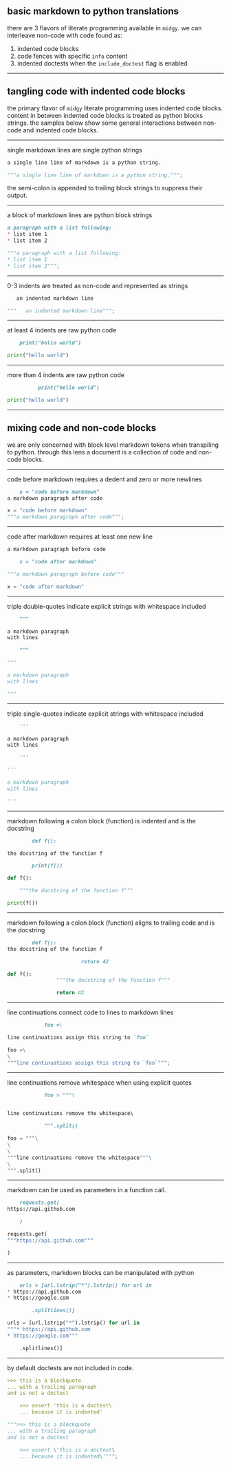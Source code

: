 ## basic markdown to python translations

there are 3 flavors of literate programming available in `midgy`. 
we can interleave non-code with code found as: 
1. indented code blocks
2. code fences with specific `info` content
3. indented doctests when the `include_doctest` flag is enabled

-------------------------------------------------------

## tangling code with indented code blocks

the primary flavor of `midgy` literate programming uses indented code blocks.
content in between indented code blocks is treated as python blocks strings.
the samples below show some general interactions between non-code and indented code blocks.
 
*******************************************************

single markdown lines are single python strings

```markdown
a single line line of markdown is a python string.
```

```python
"""a single line line of markdown is a python string.""";
```

the semi-colon is appended to trailing block strings to suppress their output.

*******************************************************

a block of markdown lines are python block strings

```markdown
a paragraph with a list following:
* list item 1
* list item 2
```

```python
"""a paragraph with a list following:
* list item 1
* list item 2""";
```

*******************************************************

0-3 indents are treated as non-code and represented as strings

```markdown
   an indented markdown line
```

```python
"""   an indented markdown line""";
```

*******************************************************

at least 4 indents are raw python code

```markdown
    print("hello world")
```

```python
print("hello world")
```

*******************************************************

more than 4 indents are raw python code

```markdown
          print("hello world")
```

```python
print("hello world")
```

-------------------------------------------------------

## mixing code and non-code blocks

we are only concerned with block level markdown tokens when transpiling to python. through this lens a document is a collection of code and non-code blocks. 

*******************************************************

code before markdown requires a dedent and zero or more newlines

```markdown
    x = "code before markdown"
a markdown paragraph after code
```

```python
x = "code before markdown"
"""a markdown paragraph after code""";
```

*******************************************************

code after markdown requires at least one new line

```markdown
a markdown paragraph before code

    x = "code after markdown"
```

```python
"""a markdown paragraph before code"""

x = "code after markdown"
```

*******************************************************

triple double-quotes indicate explicit strings with whitespace included
    
```markdown
    """

a markdown paragraph
with lines

    """
```

```python
"""

a markdown paragraph
with lines

"""
```

*******************************************************

triple single-quotes indicate explicit strings with whitespace included
    
```markdown
    '''

a markdown paragraph
with lines

    '''
```

```python
'''

a markdown paragraph
with lines

'''
```
*******************************************************

markdown following a colon block (function) is indented and is the docstring
    
```markdown
        def f():

the docstring of the function f

        print(f())
```

```python
def f():

    """the docstring of the function f"""

print(f())
```

*******************************************************

markdown following a colon block (function) aligns to trailing code and is the docstring
    
```markdown
        def f():
the docstring of the function f

                        return 42
```

```python
def f():
                """the docstring of the function f"""

                return 42
```


*******************************************************

line continuations connect code to lines to markdown lines

```markdown
            foo =\

line continuations assign this string to `foo`
```

```python
foo =\
\
"""line continuations assign this string to `foo`""";
```


*******************************************************

line continuations remove whitespace when using explicit quotes

```markdown
            foo = """\


line continuations remove the whitespace\

            """.split()
```

```python
foo = """\
\
\
"""line continuations remove the whitespace"""\
\
""".split()
```

*******************************************************

markdown can be used as parameters in a function call.

```markdown
    requests.get(
https://api.github.com

    )
```

```python
requests.get(
"""https://api.github.com"""

)
```

*******************************************************

as parameters, markdown blocks can be manipulated with python

```markdown
    urls = [url.lstrip("*").lstrip() for url in 
* https://api.github.com
* https://google.com

        .splitlines()]
```

```python
urls = [url.lstrip("*").lstrip() for url in 
"""* https://api.github.com
* https://google.com"""

    .splitlines()]
```

*******************************************************

by default doctests are not included in code.

```markdown
>>> this is a blockquote
... with a trailing paragraph
and is not a doctest

    >>> assert 'this is a doctest\
    ... because it is indented'
```

```python
""">>> this is a blockquote
... with a trailing paragraph
and is not a doctest

    >>> assert \'this is a doctest\
    ... because it is indented\'""";
```
